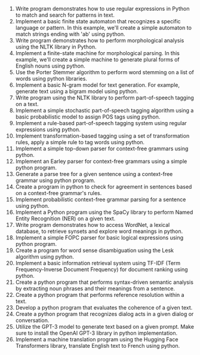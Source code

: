 1. Write program demonstrates how to use regular expressions in Python to match and search for
patterns in text.
2. Implement a basic finite state automaton that recognizes a specific language or pattern. In this
example, we&#39;ll create a simple automaton to match strings ending with &#39;ab&#39; using python.
3. Write program demonstrates how to perform morphological analysis using the NLTK library in
Python.
4. Implement a finite-state machine for morphological parsing. In this example, we&#39;ll create a
simple machine to generate plural forms of English nouns using python.
5. Use the Porter Stemmer algorithm to perform word stemming on a list of words using python
libraries.
6. Implement a basic N-gram model for text generation. For example, generate text using a bigram
model using python.
7. Write program using the NLTK library to perform part-of-speech tagging on a text.
8. Implement a simple stochastic part-of-speech tagging algorithm using a basic probabilistic
model to assign POS tags using python.
9. Implement a rule-based part-of-speech tagging system using regular expressions using python.
10. Implement transformation-based tagging using a set of transformation rules, apply a simple rule
to tag words using python.
11. Implement a simple top-down parser for context-free grammars using python.
12. Implement an Earley parser for context-free grammars using a simple python program.
13. Generate a parse tree for a given sentence using a context-free grammar using python program.
14. Create a program in python to check for agreement in sentences based on a context-free
grammar&#39;s rules.
15. Implement probabilistic context-free grammar parsing for a sentence using python.
16. Implement a Python program using the SpaCy library to perform Named Entity Recognition
(NER) on a given text.
17. Write program demonstrates how to access WordNet, a lexical database, to retrieve synsets and
explore word meanings in python.
18. Implement a simple FOPC parser for basic logical expressions using python program.
19. Create a program for word sense disambiguation using the Lesk algorithm using python.
20. Implement a basic information retrieval system using TF-IDF (Term Frequency-Inverse
Document Frequency) for document ranking using python.
21. Create a python program that performs syntax-driven semantic analysis by extracting noun
phrases and their meanings from a sentence.
22. Create a python program that performs reference resolution within a text.
23. Develop a python program that evaluates the coherence of a given text.
24. Create a python program that recognizes dialog acts in a given dialog or conversation.
25. Utilize the GPT-3 model to generate text based on a given prompt. Make sure to install the
OpenAI GPT-3 library in python implementation.
26. Implement a machine translation program using the Hugging Face Transformers library,
translate English text to French using python.
